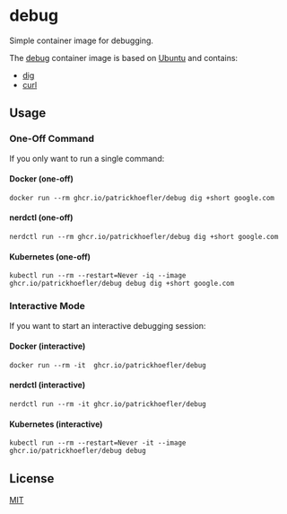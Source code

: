 # debug

Simple container image for debugging.

The [debug](https://github.com/patrickhoefler/debug/pkgs/container/debug) container image is based on [Ubuntu](https://hub.docker.com/_/ubuntu) and contains:

- [dig](http://manpages.ubuntu.com/manpages/focal/man1/dig.1.html)
- [curl](http://manpages.ubuntu.com/manpages/focal/man1/curl.1.html)

## Usage

### One-Off Command

If you only want to run a single command:

#### Docker (one-off)

```shell
docker run --rm ghcr.io/patrickhoefler/debug dig +short google.com
```

#### nerdctl (one-off)

```shell
nerdctl run --rm ghcr.io/patrickhoefler/debug dig +short google.com
```

#### Kubernetes (one-off)

```shell
kubectl run --rm --restart=Never -iq --image ghcr.io/patrickhoefler/debug debug dig +short google.com
```

### Interactive Mode

If you want to start an interactive debugging session:

#### Docker (interactive)

```shell
docker run --rm -it  ghcr.io/patrickhoefler/debug
```

#### nerdctl (interactive)

```shell
nerdctl run --rm -it ghcr.io/patrickhoefler/debug
```

#### Kubernetes (interactive)

```shell
kubectl run --rm --restart=Never -it --image ghcr.io/patrickhoefler/debug debug
```

## License

[MIT](LICENSE)
